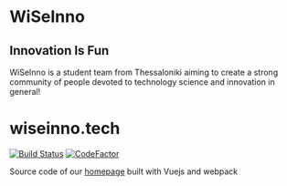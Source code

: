 # WiSeInno
## Innovation Is Fun
WiSeInno is a student team from Thessaloniki aiming to create a strong community of people devoted to technology science and innovation in general! 

# wiseinno.tech
[![Build Status](https://travis-ci.org/WiSeInno/home.svg?branch=master)](https://travis-ci.org/WiSeInno/home)
[![CodeFactor](https://www.codefactor.io/repository/github/wiseinno/home/badge)](https://www.codefactor.io/repository/github/wiseinno/home)


Source code of our [homepage](http://wiseinno.tech) built with Vuejs and webpack


